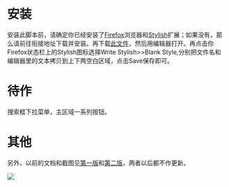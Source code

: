 # 安装 #
安装此脚本前，请确定你已经安装了[Firefox](http://www.mozilla.com/en-US/firefox/)浏览器和[Stylish](https://addons.mozilla.org/en-US/firefox/addon/2108)扩展；如果没有，那么请前往衔接地址下载并安装。再下载[此文件](http://deviantart-douban.googlecode.com/svn/trunk/deviantart-douban-2009-dec-10.css)，然后用编辑器打开。再点击你Firefox状态栏上的Stylish图标选择Write Stylish>>Blank Style,分别把文件名和编辑器里的文本拷贝到上下两空白区域，点击Save保存即可。

# 待作 #
搜索框下拉菜单，主区域一系列按钮。

# 其他 #
另外，以前的文档和截图见[第一版](http://userstyles.org/styles/3437)和[第二版](http://hallogoodbye.deviantart.com/art/deviantART-Douban-71244940)，两者以后都不作更新。


[![](http://deviantart-douban.googlecode.com/files/screenshot.jpg)](http://code.google.com/p/deviantart-douban/)